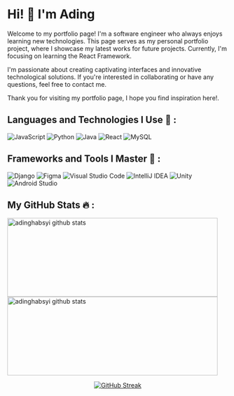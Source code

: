 <!--
**adinghabsyi/adinghabsyi** is a ✨ _special_ ✨ repository because its `README.md` (this file) appears on your GitHub profile.
-->

<div align="left">
  <h1>Hi! 👋 I'm Ading</h3>
</div>

<p>Welcome to my portfolio page! I'm a software engineer who always enjoys learning new technologies. This page serves as my personal portfolio project, where I showcase my latest works for future projects. Currently, I'm focusing on learning the React Framework.

I'm passionate about creating captivating interfaces and innovative technological solutions. If you're interested in collaborating or have any questions, feel free to contact me.

Thank you for visiting my portfolio page, I hope you find inspiration here!.</p>


## Languages and Technologies I Use 🧰 :
<p align="left">
  <img alt="JavaScript" src="https://img.shields.io/badge/JavaScript-F0DB4F?style=for-the-badge&logo=javascript&logoColor=333333" />
  <img alt="Python" src="https://img.shields.io/badge/Python-3776AB?style=for-the-badge&logo=python&logoColor=white" />
  <img alt="Java" src="https://img.shields.io/badge/Java-007396?style=for-the-badge&logo=java&logoColor=white" />
  <img alt="React" src="https://img.shields.io/badge/React-61DAFB?style=for-the-badge&logo=react&logoColor=white" />
  <img alt="MySQL" src="https://img.shields.io/badge/MySQL-4479A1?style=for-the-badge&logo=mysql&logoColor=white" />
</p>


## Frameworks and Tools I Master 🔧 :
<p align="left">
  <img alt="Django" src="https://img.shields.io/badge/Django-092E20?style=for-the-badge&logo=django&logoColor=white" />
  <img alt="Figma" src="https://img.shields.io/badge/Figma-F24E1E?style=for-the-badge&logo=figma&logoColor=white" />
  <img alt="Visual Studio Code" src="https://img.shields.io/badge/Visual%20Studio%20Code-0078d7?style=for-the-badge&logo=visual-studio-code&logoColor=white" />
  <img alt="IntelliJ IDEA" src="https://img.shields.io/badge/IntelliJ%20IDEA-000000?style=for-the-badge&logo=intellij-idea&logoColor=white" />
  <img alt="Unity" src="https://img.shields.io/badge/Unity-000000?style=for-the-badge&logo=unity&logoColor=white" />
  <img alt="Android Studio" src="https://img.shields.io/badge/Android%20Studio-3DDC84?style=for-the-badge&logo=android-studio&logoColor=white" />
</p>


## My GitHub Stats 🔥 :
<p align="left">
  <a href="https://github.com/adinghabsyi">
    <img height="180em" width="480em" src="https://github-readme-stats-eight-theta.vercel.app/api?username=adinghabsyi&show_icons=true&theme=dracula&include_all_commits=true&count_private=true" alt="adinghabsyi github stats" />
    <img height="180em" width="480em" src="https://github-readme-stats-eight-theta.vercel.app/api/top-langs/?username=adinghabsyi&layout=compact&langs_count=8&theme=dracula" alt="adinghabsyi github stats" />
  </a>
</p>


<p align="center">
  <a href="https://github.com/adinghabsyi/github-readme-stats">
    <img align="center" src="https://github-readme-streak-stats.herokuapp.com/?user=adinghabsyi&theme=dracula&hide_border=false" alt="GitHub Streak" />
  </a>
</p>
